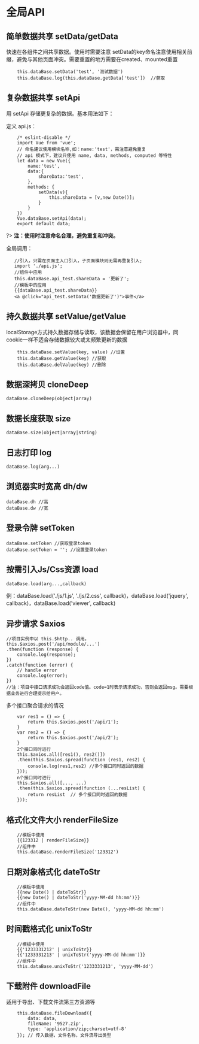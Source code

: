 # 全局API

## 简单数据共享 setData/getData

快速在各组件之间共享数据。使用时需要注意 setData的key命名注意使用相关前缀，避免与其他页面冲突。需要重置的地方需要在created、mounted重置

```
    this.dataBase.setData('test', '测试数据')
    this.dataBase.log(this.dataBase.getData['test'])  //获取
```

## 复杂数据共享 setApi

用 setApi 存储更复杂的数据。基本用法如下：

定义 api.js：
```
    /* eslint-disable */
    import Vue from 'vue';
    // 命名建议使用模块名称,如：name:'test'，需注意避免重复
    // api 模式下，建议只使用 name, data, methods, computed 等特性
    let data = new Vue({
        name:'test',
        data:{
            shareData:'test',
        },
        methods: {
            setData(v){
                this.shareData = [v,new Date()];
            }
        }
    })
    Vue.dataBase.setApi(data); 
    export default data;
```

?> **注：使用时注意命名合理，避免重复和冲突。**

全局调用：
```
   //引入，只需在页面主入口引入，子页面模块则无需再重复引入;
   import './api.js';
   //组件中应用
   this.dataBase.api_test.shareData = '更新了';
   //模板中的应用
   {{dataBase.api_test.shareData}}
   <a @click="api_test.setData('数据更新了')">事件</a>
```

## 持久数据共享 setValue/getValue

localStorage方式持久数据存储与读取，该数据会保留在用户浏览器中，同cookie一样不适合存储数据较大或太频繁更新的数据

```
    this.dataBase.setValue(key, value) //设置
    this.dataBase.getValue(key) //获取
    this.dataBase.delValue(key) //删除
```

## 数据深拷贝 cloneDeep

```
dataBase.cloneDeep(object|array)
```

## 数据长度获取 size

```
dataBase.size(object|array|string)
```

## 日志打印 log

```
dataBase.log(arg...)
```

## 浏览器实时宽高 dh/dw

```
dataBase.dh //高
dataBase.dw //宽
```

## 登录令牌 setToken

```
dataBase.setToken //获取登录token
dataBase.setToken = ''; //设置登录token
```

## 按需引入Js/Css资源 load
```
dataBase.load(arg...,callback)
```
例：dataBase.load('./js/1.js', './js/2.css', callback)，dataBase.load('jquery', callback)，dataBase.load('viewer', callback)


## 异步请求 $axios

```
//项目实例中以 this.$http.. 调用。
this.$axios.post('/api/module/...')
.then(function (response) {
    console.log(response);
})
.catch(function (error) {
    // handle error
    console.log(error);
})
//注：项目中接口请求成功会返回code值。code=1时表示请求成功，否则会返回msg。需要根据业务进行合理提示给用户。
```

多个接口聚合请求的情况
```
    var res1 = () => {
        return this.$axios.post('/api/1');
    }
    var res2 = () => {
        return this.$axios.post('/api/2');
    }
    2个接口同时进行
    this.$axios.all([res1(), res2()])
    .then(this.$axios.spread(function (res1, res2) {
        console.log(res1,res2) //多个接口同时返回的数据
    }));
    n个接口同时进行
    this.$axios.all([..., ...)
    .then(this.$axios.spread(function (...resList) {
        return resList  // 多个接口同时返回的数据
    }));
```

## 格式化文件大小 renderFileSize

```
    //模板中使用
    {{123312 | renderFileSize}}
    //组件中
    this.dataBase.renderFileSize('123312')
```

## 日期对象格式化 dateToStr

```
    //模板中使用
    {{new Date() | dateToStr}}
    {{new Date() | dateToStr('yyyy-MM-dd hh:mm')}}
    //组件中
    this.dataBase.dateToStr(new Date(), 'yyyy-MM-dd hh:mm')
```

## 时间戳格式化 unixToStr

```
    //模板中使用
    {{'1233331212' | unixToStr}}
    {{'1233331213' | unixToStr('yyyy-MM-dd hh:mm')}}
    //组件中
    this.dataBase.unixToStr('1233331213', 'yyyy-MM-dd')
```

## 下载附件 downloadFile

适用于导出、下载文件流第三方资源等

```
    this.dataBase.fileDownload({
        data: data,
        fileName: '9527.zip',
        type: 'application/zip;charset=utf-8'
    }); // 传入数据，文件名称，文件流导出类型
```
